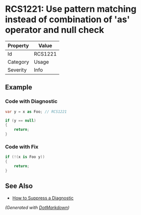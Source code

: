 # RCS1221: Use pattern matching instead of combination of 'as' operator and null check

| Property | Value   |
| -------- | ------- |
| Id       | RCS1221 |
| Category | Usage   |
| Severity | Info    |

## Example

### Code with Diagnostic

```csharp
var y = x as Foo; // RCS1221

if (y == null)
{
    return;
}
```

### Code with Fix

```csharp
if (!(x is Foo y))
{
    return;
}
```

## See Also

* [How to Suppress a Diagnostic](../HowToConfigureAnalyzers.md#how-to-suppress-a-diagnostic)


*\(Generated with [DotMarkdown](http://github.com/JosefPihrt/DotMarkdown)\)*